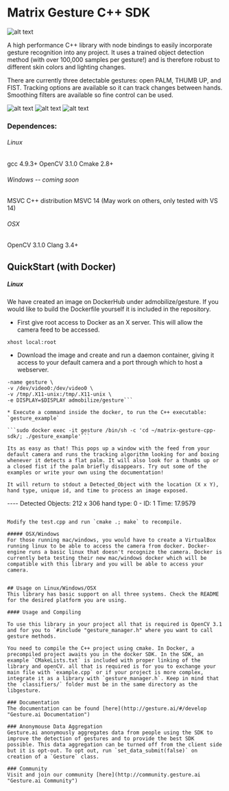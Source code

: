 # Matrix Gesture C++ SDK
![alt text](https://github.com/matrix-io/matrix-gesture-node-sdk/raw/master/examples/logo.png "Gesture.ai Logo")

A high performance C++ library with node bindings to easily incorporate gesture recognition into any project. It uses a trained object detection method (with over 100,000 samples per gesture!) and is therefore robust to different skin colors and lighting changes. 

There are currently three detectable gestures: open PALM, THUMB UP, and FIST. Tracking options are available so it can track changes between hands. Smoothing filters are available so fine control can be used.

![alt text](https://github.com/matrix-io/matrix-gesture-node-sdk/raw/master/examples/palm.jpg "Palm")
![alt text](https://github.com/matrix-io/matrix-gesture-node-sdk/raw/master/examples/fist.jpg "Fist")
![alt text](https://github.com/matrix-io/matrix-gesture-node-sdk/raw/master/examples/thumb_up.jpg "Thumb Up")

### Dependences:
###### Linux
gcc 4.9.3+
OpenCV 3.1.0
Cmake 2.8+
###### Windows -- coming soon
MSVC C++ distribution
MSVC 14 (May work on others, only tested with VS 14)
###### OSX
OpenCV 3.1.0
Clang 3.4+

## QuickStart (with Docker)
##### Linux
We have created an image on DockerHub under admobilize/gesture. If you would like to build the Dockerfile yourself it is included in the repository.

* First give root access to Docker as an X server. This will allow the camera feed to be accessed.

```xhost local:root```

* Download the image and create and run a daemon container, giving it access to your default camera and a port through which to host a webserver. 

```sudo docker run -itd -p 8080:8080 -p 3000:3000 --privileged \
-name gesture \
-v /dev/video0:/dev/video0 \
-v /tmp/.X11-unix:/tmp/.X11-unix \
-e DISPLAY=$DISPLAY admobilize/gesture```

* Execute a command inside the docker, to run the C++ executable: `gesture_example`

```sudo docker exec -it gesture /bin/sh -c 'cd ~/matrix-gesture-cpp-sdk/; ./gesture_example'```

Its as easy as that! This pops up a window with the feed from your default camera and runs the tracking algorithm looking for and boxing whenever it detects a flat palm. It will also look for a thumbs up or a closed fist if the palm briefly disappears. Try out some of the examples or write your own using the documentation!

It will return to stdout a Detected_Object with the location (X x Y), hand type, unique id, and time to process an image exposed.

```
---- Detected Objects: 
212 x 306
hand type: 0 - ID: 1
Time: 17.9579
```

Modify the test.cpp and run `cmake .; make` to recompile.

##### OSX/Windows
For those running mac/windows, you would have to create a VirtualBox running linux to be able to access the camera from docker. Docker-engine runs a basic linux that doesn't recognize the camera. Docker is currently beta testing their new mac/windows docker which will be compatible with this library and you will be able to access your camera. 


## Usage on Linux/Windows/OSX
This library has basic support on all three systems. Check the README for the desired platform you are using.

#### Usage and Compiling

To use this library in your project all that is required is OpenCV 3.1 and for you to `#include "gesture_manager.h" where you want to call gesture methods.

You need to compile the C++ project using cmake. In Docker, a precompiled project awaits you in the docker SDK. In the SDK, an example `CMakeLists.txt` is included with proper linking of the library and openCV. all that is required is for you to exchange your main file with `example.cpp` or if your project is more complex, integrate it as a library with `gesture_manager.h`. Keep in mind that the `classifiers/` folder must be in the same directory as the libgesture.

### Documentation
The documentation can be found [here](http://gesture.ai/#/develop "Gesture.ai Documentation")

### Anonymouse Data Aggregation
Gesture.ai anonymously aggregates data from people using the SDK to improve the detection of gestures and to provide the best SDK possible. This data aggregation can be turned off from the client side but it is opt-out. To opt out, run `set_data_submit(false)` on creation of a `Gesture` class.

### Community
Visit and join our community [here](http://community.gesture.ai "Gesture.ai Community")